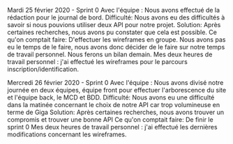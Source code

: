 Mardi 25 février 2020 -  Sprint 0
Avec l'équipe : Nous avons effectué de la rédaction pour le journal de bord. 
Difficulté: Nous avons eu des difficultés à savoir si nous pouvions utiliser deux API pour notre projet. Solution: Après certaines recherches, nous avons pu constater que cela est possible. 
Ce qu'on comptait faire: D'effectuer les wireframes en groupe. Nous avons pas eu le temps de le faire, nous avons donc décider de le faire sur notre temps de travail personnel. Nous ferons un bilan demain. 
Mes deux heures de travail personnel :  j'ai effectué les wireframes pour le parcours inscription/identification. 

Mercredi 26 février 2020 -  Sprint 0
Avec l'équipe : Nous avons divisé notre journée en deux équipes, équipe front pour effectuer l'arborescence du site et l'équipe back, le MCD et BDD. 
Difficulté: Nous avons eu une difficulté dans la matinée concernant le choix de notre API car trop volumineuse en terme de Giga
Solution: Après certaines recherches, nous avons trouver un compromis et trouver une bonne API 
Ce qu'on comptait faire: De finir le sprint 0 
Mes deux heures de travail personnel :  j'ai effectué les dernières modifications concernant les wireframes. 